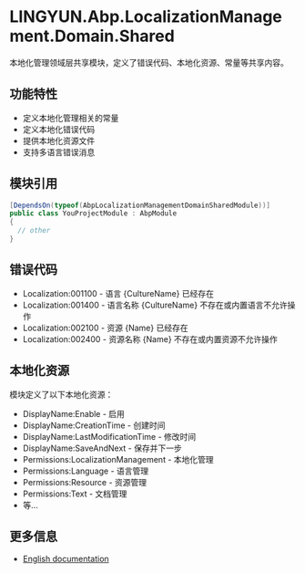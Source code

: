 # LINGYUN.Abp.LocalizationManagement.Domain.Shared

本地化管理领域层共享模块，定义了错误代码、本地化资源、常量等共享内容。

## 功能特性

* 定义本地化管理相关的常量
* 定义本地化错误代码
* 提供本地化资源文件
* 支持多语言错误消息

## 模块引用

```csharp
[DependsOn(typeof(AbpLocalizationManagementDomainSharedModule))]
public class YouProjectModule : AbpModule
{
  // other
}
```

## 错误代码

* Localization:001100 - 语言 {CultureName} 已经存在
* Localization:001400 - 语言名称 {CultureName} 不存在或内置语言不允许操作
* Localization:002100 - 资源 {Name} 已经存在
* Localization:002400 - 资源名称 {Name} 不存在或内置资源不允许操作

## 本地化资源

模块定义了以下本地化资源：

* DisplayName:Enable - 启用
* DisplayName:CreationTime - 创建时间
* DisplayName:LastModificationTime - 修改时间
* DisplayName:SaveAndNext - 保存并下一步
* Permissions:LocalizationManagement - 本地化管理
* Permissions:Language - 语言管理
* Permissions:Resource - 资源管理
* Permissions:Text - 文档管理
* 等...

## 更多信息

* [English documentation](./README.EN.md)
